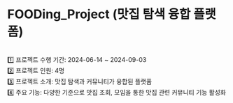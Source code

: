 # FOODing_Project (맛집 탐색 융합 플랫폼)
<br/>
1️⃣ 프로젝트 수행 기간: 2024-06-14 ~ 2024-09-03<br/>
2️⃣ 프로젝트 인원: 4명<br/>
3️⃣ 프로젝트 소개: 맛집 탐색과 커뮤니티가 융합된 플랫폼<br/>
4️⃣ 주요 기능: 다양한 기준으로 맛집 조회, 모임을 통한 맛집 관련 커뮤니티 기능 활성화<br/>
